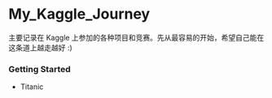 # My_Kaggle_Journey

主要记录在 Kaggle 上参加的各种项目和竞赛。先从最容易的开始，希望自己能在这条道上越走越好 :)

### Getting Started
 
 + Titanic
